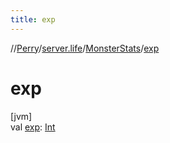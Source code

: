```yaml
---
title: exp
---
```

//[Perry](../../../index.html)/[server.life](../index.html)/[MonsterStats](index.html)/[exp](exp.html)



# exp



[jvm]\
val [exp](exp.html): [Int](https://kotlinlang.org/api/latest/jvm/stdlib/kotlin/-int/index.html)




